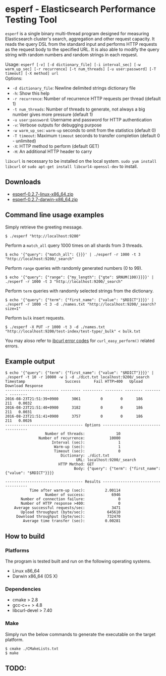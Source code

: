 # esperf - Elasticsearch Performance Testing Tool 

`esperf` is a single binary multi-thread program designed for measuring Elasticsearch cluster's search, aggregation and other request capacity.
It reads the query DSL from the standard input and performs HTTP requests as the request body to the specified URL.
It is also able to modify the query string with random numbers and random strings in each request.

Usage: `esperf [-v] [-d dictionary_file] [-i interval_sec] [-w warm_up_sec] [-r recurrence] [-t num_threads] [-u user:password] [-T timeout] [-X method] url`  
Options:  
- `-d dictionary_file`: Newline delimited strings dictionary file 
- `-h`: Show this help
- `-r recurrence`: Number of recurrence HTTP requests per thread (default 1)
- `-t num_threads`: Number of threads to generate, not always a big number gives more pressure (default 1)
- `-u user:password`: Username and password for HTTP authentication 
- `-v`: Verbose outputs for debugging purpose
- `-w warm_up_sec`: `warm-up` seconds to omit from the statistics (default 0)
- `-T timeout`: Maximum `timeout` seconds to transfer completion (default 0 - unlimited)
- `-X`: HTTP method to perform (default GET)
- `-H`: An additional HTTP header to carry

`libcurl` is necessary to be installed on the local system. `sudo yum install libcurl` or `sudo apt-get install libcurl4-openssl-dev` to install.

## Downloads

- [esperf-0.2.7-linux-x86_64.zip](https://github.com/kosho/esperf/releases/download/0.2.7/esperf-0.2.7-linux-x86_64.zip)
- [esperf-0.2.7-darwin-x86_64.zip](https://github.com/kosho/esperf/releases/download/0.2.7/esperf-0.2.7-darwin-x86_64.zip)

## Command line usage examples

Simply retrieve the greeting message.

    $ ./esperf "http://localhost:9200"

Perform a `match_all` query 1000 times on all shards from 3 threads.

    $ echo '{"query": {"match_all": {}}}' | ./esperf -r 1000 -t 3 "http://localhost:9200/_search"

Perform `range` queries with randomly generated numbers (0 to 99).

    $ echo '{"query": {"range": {"my_length": {"gte": $RNUM(100)}}}}' |  ./esperf -r 1000 -t 3 "http://localhost:9200/_search"

Perform `term` queries with randomly selected strings from the dictionary.
    
    $ echo '{"query": {"term": {"first_name": {"value": "$RDICT"}}}}' | ./esperf -r 1000 -t 3 -d ./names.txt "http://localhost:9200/_search?size=1"

Perform `bulk` insert requests.

    $ ./esperf -X PUT -r 1000 -t 3 -d ./names.txt "http://localhost:9200/test-index/test-type/_bulk" < bulk.txt

You may aloso refer to [ibcurl error codes](https://curl.haxx.se/libcurl/c/libcurl-errors.html) for `curl_easy_perform()` related errors.

## Example output

```
$ echo '{"query": {"term": {"first_name": {"value": "$RDICT"}}}}' | ./esperf -t 10 -r 10000 -w 1 -d ./dict.txt localhost:9200/_search
Timestamp                  Success      Fail HTTP>400   Upload Download Response
------------------------ --------- --------- -------- -------- -------- --------
2016-08-23T21:51:39+0900      3061         0        0      186      211   0.0032
2016-08-23T21:51:40+0900      3182         0        0      186      211   0.0031
2016-08-23T21:51:41+0900      3757         0        0      186      211   0.0026
----------------------------------- Options ------------------------------------
                  Number of threads:              10
               Number of recurrence:           10000
                     Interval (sec):               1
                      Warm-up (sec):               1
                      Timeout (sec):               0
                         Dictionary: ./dict.txt
                                URL: localhost:9200/_search
                        HTTP Method: GET
                               Body: {"query": {"term": {"first_name": {"value": "$RDICT"}}}}

----------------------------------- Results ------------------------------------
           Time after warm-up (sec):         2.00114
                  Number of success:            6946
       Number of connection failure:               0
       Number of HTTP response >400:               0
    Average successful requests/sec:            3471
       Upload throughput (byte/sec):          645610
     Download throughput (byte/sec):          732470
        Average time transfer (sec):         0.00281
```

## How to build

### Platforms

The program is tested built and run on the following operating systems.

- Linux x86_64
- Darwin x86_64 (OS X)

### Dependencies

- cmake > 2.8
- gcc-c++ > 4.8
- libcurl-devel > 7.40

### Make

Simply run the below commands to generate the executable on the target platform.

    $ cmake ./CMakeLists.txt
    $ make

## TODO:
